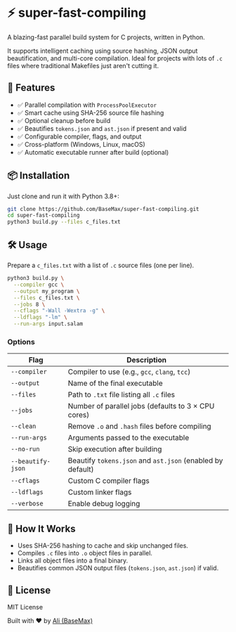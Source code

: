 # ⚡ super-fast-compiling

A blazing-fast parallel build system for C projects, written in Python.

It supports intelligent caching using source hashing, JSON output beautification, and multi-core compilation. Ideal for projects with lots of `.c` files where traditional Makefiles just aren't cutting it.

## 🚀 Features

- ✅ Parallel compilation with `ProcessPoolExecutor`
- ✅ Smart cache using SHA-256 source file hashing
- ✅ Optional cleanup before build
- ✅ Beautifies `tokens.json` and `ast.json` if present and valid
- ✅ Configurable compiler, flags, and output
- ✅ Cross-platform (Windows, Linux, macOS)
- ✅ Automatic executable runner after build (optional)

## 📦 Installation

Just clone and run it with Python 3.8+:

```bash
git clone https://github.com/BaseMax/super-fast-compiling.git
cd super-fast-compiling
python3 build.py --files c_files.txt
```

## 🛠 Usage

Prepare a `c_files.txt` with a list of `.c` source files (one per line).

```bash
python3 build.py \
  --compiler gcc \
  --output my_program \
  --files c_files.txt \
  --jobs 8 \
  --cflags "-Wall -Wextra -g" \
  --ldflags "-lm" \
  --run-args input.salam
```

### Options

| Flag | Description |
|------|-------------|
| `--compiler` | Compiler to use (e.g., `gcc`, `clang`, `tcc`) |
| `--output` | Name of the final executable |
| `--files` | Path to `.txt` file listing all `.c` files |
| `--jobs` | Number of parallel jobs (defaults to 3 × CPU cores) |
| `--clean` | Remove `.o` and `.hash` files before compiling |
| `--run-args` | Arguments passed to the executable |
| `--no-run` | Skip execution after building |
| `--beautify-json` | Beautify `tokens.json` and `ast.json` (enabled by default) |
| `--cflags` | Custom C compiler flags |
| `--ldflags` | Custom linker flags |
| `--verbose` | Enable debug logging |

## 🧠 How It Works

- Uses SHA-256 hashing to cache and skip unchanged files.
- Compiles `.c` files into `.o` object files in parallel.
- Links all object files into a final binary.
- Beautifies common JSON output files (`tokens.json`, `ast.json`) if valid.

## 📄 License

MIT License

Built with ❤️ by [Ali (BaseMax)](https://github.com/BaseMax)
